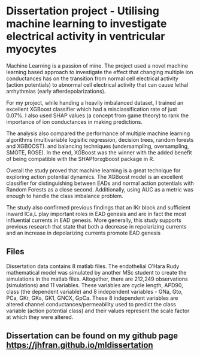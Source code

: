 # Dissertation project - Utilising machine learning to investigate electrical activity in ventricular myocytes

Machine Learning is a passion of mine. The project used a novel machine learning based approach to investigate the effect that changing multiple ion conductances has on the transition from normal cell electrical activity (action potentials) to abnormal cell electrical activity that can cause lethal arrhythmias (early afterdepolarizations).

For my project, while handing a heavily imbalanced dataset, I trained an excellent XGBoost classifier which had a misclassification rate of just 0.07%. I also used SHAP values (a concept from game theory) to rank the importance of ion conductances in making predictions.

The analysis also compared the performance of multiple machine learning algorithms (multivariable logisitic regression, decision trees, random forests and XGBOOST). and balancing techniques (undersampling, oversampling, SMOTE, ROSE). In the end, XGBoost was the winner with the added benefit of being compatible with the SHAPforxgboost package in R. 

Overall the study proved that machine learning is a great technique for exploring action potential dynamics. The XGBoost model is an excellent classifier for distinguishing between EADs and normal action potentials with Random Forests as a close second. Additionally, using AUC as a metric was enough to handle the class imbalance problem. 

The study also confirmed previous findings that an IKr block and sufficient inward ICa,L play important roles in EAD genesis and are in fact the most influential currents in EAD genesis. More generally, this study supports previous research that state that both a decrease in repolarizing currents and an increase in depolarizing currents promote EAD genesis


## Files
Dissertation data contains 8 matlab files. The endothelial O’Hara Rudy mathematical model was simulated by another MSc student to create the simulations in the matlab files. Altogether, there are 212,249 observations (simulations) and 11 variables. These variables are cycle length, APD90, class (the dependent variable) and 8 independent variables - GNa, Gto, PCa, GKr, GKs, GK1, GNCX, GpCa. These 8 independent variables are altered channel conductances/permeability used to predict the class variable (action potential class) and their values represent the scale factor at which they were altered.


## Dissertation can be found on my github page https://jhfran.github.io/mldissertation
